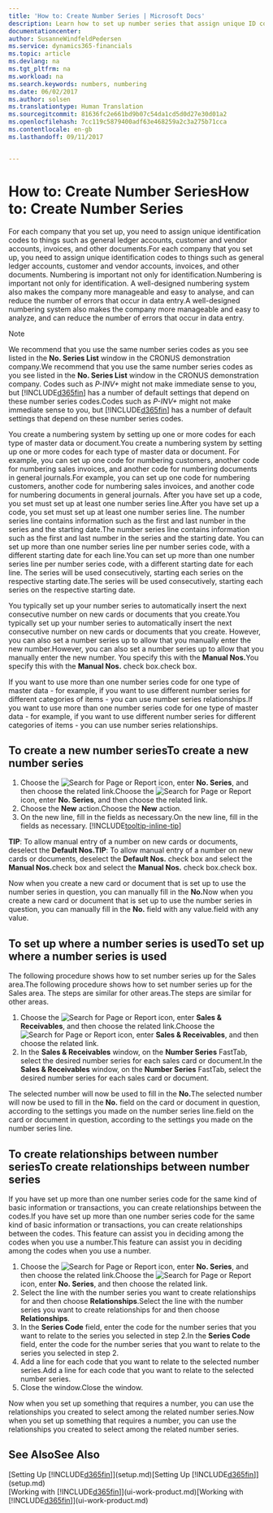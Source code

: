 ```yaml
---
title: 'How to: Create Number Series | Microsoft Docs'
description: Learn how to set up number series that assign unique ID codes to accounts and documents in Dynamics 365 for Financials.
documentationcenter: 
author: SusanneWindfeldPedersen
ms.service: dynamics365-financials
ms.topic: article
ms.devlang: na
ms.tgt_pltfrm: na
ms.workload: na
ms.search.keywords: numbers, numbering
ms.date: 06/02/2017
ms.author: solsen
ms.translationtype: Human Translation
ms.sourcegitcommit: 81636fc2e661bd9b07c54da1cd5d0d27e30d01a2
ms.openlocfilehash: 7cc119c5879400adf63e468259a2c3a275b71cca
ms.contentlocale: en-gb
ms.lasthandoff: 09/11/2017


---
```

# <a name="how-to-create-number-series"></a><span data-ttu-id="cffb5-103">How to: Create Number Series</span><span class="sxs-lookup"><span data-stu-id="cffb5-103">How to: Create Number Series</span></span>
<span data-ttu-id="cffb5-104">For each company that you set up, you need to assign unique identification codes to things such as general ledger accounts, customer and vendor accounts, invoices, and other documents.</span><span class="sxs-lookup"><span data-stu-id="cffb5-104">For each company that you set up, you need to assign unique identification codes to things such as general ledger accounts, customer and vendor accounts, invoices, and other documents.</span></span> <span data-ttu-id="cffb5-105">Numbering is important not only for identification.</span><span class="sxs-lookup"><span data-stu-id="cffb5-105">Numbering is important not only for identification.</span></span> <span data-ttu-id="cffb5-106">A well-designed numbering system also makes the company more manageable and easy to analyse, and can reduce the number of errors that occur in data entry.</span><span class="sxs-lookup"><span data-stu-id="cffb5-106">A well-designed numbering system also makes the company more manageable and easy to analyze, and can reduce the number of errors that occur in data entry.</span></span>

> [!NOTE]  
>   <span data-ttu-id="cffb5-107">We recommend that you use the same number series codes as you see listed in the **No. Series List** window in the CRONUS demonstration company.</span><span class="sxs-lookup"><span data-stu-id="cffb5-107">We recommend that you use the same number series codes as you see listed in the **No. Series List** window in the CRONUS demonstration company.</span></span> <span data-ttu-id="cffb5-108">Codes such as *P-INV+* might not make immediate sense to you, but [!INCLUDE[d365fin](includes/d365fin_md.md)] has a number of default settings that depend on these number series codes.</span><span class="sxs-lookup"><span data-stu-id="cffb5-108">Codes such as *P-INV+* might not make immediate sense to you, but [!INCLUDE[d365fin](includes/d365fin_md.md)] has a number of default settings that depend on these number series codes.</span></span>

<span data-ttu-id="cffb5-109">You create a numbering system by setting up one or more codes for each type of master data or document.</span><span class="sxs-lookup"><span data-stu-id="cffb5-109">You create a numbering system by setting up one or more codes for each type of master data or document.</span></span> <span data-ttu-id="cffb5-110">For example, you can set up one code for numbering customers, another code for numbering sales invoices, and another code for numbering documents in general journals.</span><span class="sxs-lookup"><span data-stu-id="cffb5-110">For example, you can set up one code for numbering customers, another code for numbering sales invoices, and another code for numbering documents in general journals.</span></span> <span data-ttu-id="cffb5-111">After you have set up a code, you set must set up at least one number series line.</span><span class="sxs-lookup"><span data-stu-id="cffb5-111">After you have set up a code, you set must set up at least one number series line.</span></span> <span data-ttu-id="cffb5-112">The number series line contains information such as the first and last number in the series and the starting date.</span><span class="sxs-lookup"><span data-stu-id="cffb5-112">The number series line contains information such as the first and last number in the series and the starting date.</span></span> <span data-ttu-id="cffb5-113">You can set up more than one number series line per number series code, with a different starting date for each line.</span><span class="sxs-lookup"><span data-stu-id="cffb5-113">You can set up more than one number series line per number series code, with a different starting date for each line.</span></span> <span data-ttu-id="cffb5-114">The series will be used consecutively, starting each series on the respective starting date.</span><span class="sxs-lookup"><span data-stu-id="cffb5-114">The series will be used consecutively, starting each series on the respective starting date.</span></span>

<span data-ttu-id="cffb5-115">You typically set up your number series to automatically insert the next consecutive number on new cards or documents that you create.</span><span class="sxs-lookup"><span data-stu-id="cffb5-115">You typically set up your number series to automatically insert the next consecutive number on new cards or documents that you create.</span></span> <span data-ttu-id="cffb5-116">However, you can also set a number series up to allow that you manually enter the new number.</span><span class="sxs-lookup"><span data-stu-id="cffb5-116">However, you can also set a number series up to allow that you manually enter the new number.</span></span> <span data-ttu-id="cffb5-117">You specify this with the **Manual Nos.**</span><span class="sxs-lookup"><span data-stu-id="cffb5-117">You specify this with the **Manual Nos.**</span></span> <span data-ttu-id="cffb5-118">check box.</span><span class="sxs-lookup"><span data-stu-id="cffb5-118">check box.</span></span>

<span data-ttu-id="cffb5-119">If you want to use more than one number series code for one type of master data - for example, if you want to use different number series for different categories of items - you can use number series relationships.</span><span class="sxs-lookup"><span data-stu-id="cffb5-119">If you want to use more than one number series code for one type of master data - for example, if you want to use different number series for different categories of items - you can use number series relationships.</span></span>

## <a name="to-create-a-new-number-series"></a><span data-ttu-id="cffb5-120">To create a new number series</span><span class="sxs-lookup"><span data-stu-id="cffb5-120">To create a new number series</span></span>
1. <span data-ttu-id="cffb5-121">Choose the ![Search for Page or Report](media/ui-search/search_small.png "Search for Page or Report icon") icon, enter **No. Series**, and then choose the related link.</span><span class="sxs-lookup"><span data-stu-id="cffb5-121">Choose the ![Search for Page or Report](media/ui-search/search_small.png "Search for Page or Report icon") icon, enter **No. Series**, and then choose the related link.</span></span>
2. <span data-ttu-id="cffb5-122">Choose the **New** action.</span><span class="sxs-lookup"><span data-stu-id="cffb5-122">Choose the **New** action.</span></span>
3. <span data-ttu-id="cffb5-123">On the new line, fill in the fields as necessary.</span><span class="sxs-lookup"><span data-stu-id="cffb5-123">On the new line, fill in the fields as necessary.</span></span> [!INCLUDE[tooltip-inline-tip](includes/tooltip-inline-tip_md.md)]

<span data-ttu-id="cffb5-124">**TIP**: To allow manual entry of a number on new cards or documents, deselect the **Default Nos.**</span><span class="sxs-lookup"><span data-stu-id="cffb5-124">**TIP**: To allow manual entry of a number on new cards or documents, deselect the **Default Nos.**</span></span> <span data-ttu-id="cffb5-125">check box and select the **Manual Nos.**</span><span class="sxs-lookup"><span data-stu-id="cffb5-125">check box and select the **Manual Nos.**</span></span> <span data-ttu-id="cffb5-126">check box.</span><span class="sxs-lookup"><span data-stu-id="cffb5-126">check box.</span></span>

<span data-ttu-id="cffb5-127">Now when you create a new card or document that is set up to use the number series in question, you can manually fill in the **No.**</span><span class="sxs-lookup"><span data-stu-id="cffb5-127">Now when you create a new card or document that is set up to use the number series in question, you can manually fill in the **No.**</span></span> <span data-ttu-id="cffb5-128">field with any value.</span><span class="sxs-lookup"><span data-stu-id="cffb5-128">field with any value.</span></span>  

## <a name="to-set-up-where-a-number-series-is-used"></a><span data-ttu-id="cffb5-129">To set up where a number series is used</span><span class="sxs-lookup"><span data-stu-id="cffb5-129">To set up where a number series is used</span></span>
<span data-ttu-id="cffb5-130">The following procedure shows how to set number series up for the Sales area.</span><span class="sxs-lookup"><span data-stu-id="cffb5-130">The following procedure shows how to set number series up for the Sales area.</span></span> <span data-ttu-id="cffb5-131">The steps are similar for other areas.</span><span class="sxs-lookup"><span data-stu-id="cffb5-131">The steps are similar for other areas.</span></span>
1. <span data-ttu-id="cffb5-132">Choose the ![Search for Page or Report](media/ui-search/search_small.png "Search for Page or Report icon") icon, enter **Sales & Receivables**, and then choose the related link.</span><span class="sxs-lookup"><span data-stu-id="cffb5-132">Choose the ![Search for Page or Report](media/ui-search/search_small.png "Search for Page or Report icon") icon, enter **Sales & Receivables**, and then choose the related link.</span></span>
2. <span data-ttu-id="cffb5-133">In the **Sales & Receivables** window, on the **Number Series** FastTab, select the desired number series for each sales card or document.</span><span class="sxs-lookup"><span data-stu-id="cffb5-133">In the **Sales & Receivables** window, on the **Number Series** FastTab, select the desired number series for each sales card or document.</span></span>

<span data-ttu-id="cffb5-134">The selected number will now be used to fill in the **No.**</span><span class="sxs-lookup"><span data-stu-id="cffb5-134">The selected number will now be used to fill in the **No.**</span></span> <span data-ttu-id="cffb5-135">field on the card or document in question, according to the settings you made on the number series line.</span><span class="sxs-lookup"><span data-stu-id="cffb5-135">field on the card or document in question, according to the settings you made on the number series line.</span></span>

## <a name="to-create-relationships-between-number-series"></a><span data-ttu-id="cffb5-136">To create relationships between number series</span><span class="sxs-lookup"><span data-stu-id="cffb5-136">To create relationships between number series</span></span>
<span data-ttu-id="cffb5-137">If you have set up more than one number series code for the same kind of basic information or transactions, you can create relationships between the codes.</span><span class="sxs-lookup"><span data-stu-id="cffb5-137">If you have set up more than one number series code for the same kind of basic information or transactions, you can create relationships between the codes.</span></span> <span data-ttu-id="cffb5-138">This feature can assist you in deciding among the codes when you use a number.</span><span class="sxs-lookup"><span data-stu-id="cffb5-138">This feature can assist you in deciding among the codes when you use a number.</span></span>

1. <span data-ttu-id="cffb5-139">Choose the ![Search for Page or Report](media/ui-search/search_small.png "Search for Page or Report icon") icon, enter **No. Series**, and then choose the related link.</span><span class="sxs-lookup"><span data-stu-id="cffb5-139">Choose the ![Search for Page or Report](media/ui-search/search_small.png "Search for Page or Report icon") icon, enter **No. Series**, and then choose the related link.</span></span>
2. <span data-ttu-id="cffb5-140">Select the line with the number series you want to create relationships for and then choose **Relationships**.</span><span class="sxs-lookup"><span data-stu-id="cffb5-140">Select the line with the number series you want to create relationships for and then choose **Relationships**.</span></span>
3. <span data-ttu-id="cffb5-141">In the **Series Code** field, enter the code for the number series that you want to relate to the series you selected in step 2.</span><span class="sxs-lookup"><span data-stu-id="cffb5-141">In the **Series Code** field, enter the code for the number series that you want to relate to the series you selected in step 2.</span></span>
4. <span data-ttu-id="cffb5-142">Add a line for each code that you want to relate to the selected number series.</span><span class="sxs-lookup"><span data-stu-id="cffb5-142">Add a line for each code that you want to relate to the selected number series.</span></span>
5. <span data-ttu-id="cffb5-143">Close the window.</span><span class="sxs-lookup"><span data-stu-id="cffb5-143">Close the window.</span></span>

<span data-ttu-id="cffb5-144">Now when you set up something that requires a number, you can use the relationships you created to select among the related number series.</span><span class="sxs-lookup"><span data-stu-id="cffb5-144">Now when you set up something that requires a number, you can use the relationships you created to select among the related number series.</span></span>

## <a name="see-also"></a><span data-ttu-id="cffb5-145">See Also</span><span class="sxs-lookup"><span data-stu-id="cffb5-145">See Also</span></span>
<span data-ttu-id="cffb5-146">[Setting Up [!INCLUDE[d365fin](includes/d365fin_md.md)]](setup.md)</span><span class="sxs-lookup"><span data-stu-id="cffb5-146">[Setting Up [!INCLUDE[d365fin](includes/d365fin_md.md)]](setup.md)</span></span>  
<span data-ttu-id="cffb5-147">[Working with [!INCLUDE[d365fin](includes/d365fin_md.md)]](ui-work-product.md)</span><span class="sxs-lookup"><span data-stu-id="cffb5-147">[Working with [!INCLUDE[d365fin](includes/d365fin_md.md)]](ui-work-product.md)</span></span>  

